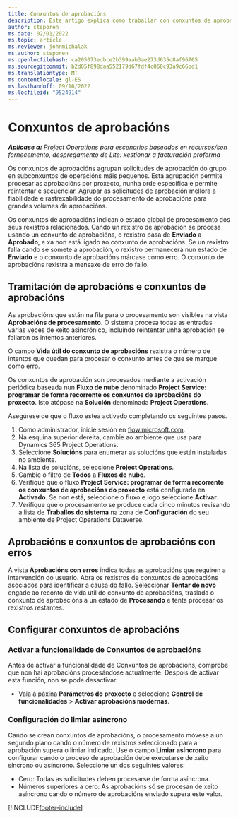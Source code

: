 ```yaml
---
title: Conxuntos de aprobacións
description: Este artigo explica como traballar con conxuntos de aprobacións, solicitudes e os subconxuntos desas operacións.
author: stsporen
ms.date: 02/01/2022
ms.topic: article
ms.reviewer: johnmichalak
ms.author: stsporen
ms.openlocfilehash: ca205073edbce2b399aab3ae273d635c8af96765
ms.sourcegitcommit: b2d05f898daa552179d67fdf4c060c93a9c66bd1
ms.translationtype: MT
ms.contentlocale: gl-ES
ms.lasthandoff: 09/16/2022
ms.locfileid: "9524914"
---
```

# <a name="approval-sets"></a>Conxuntos de aprobacións

_**Aplícase a:** Project Operations para escenarios baseados en recursos/sen fornecemento, despregamento de Lite: xestionar a facturación proforma_

Os conxuntos de aprobacións agrupan solicitudes de aprobación do grupo en subconxuntos de operacións máis pequenos. Esta agrupación permite procesar as aprobacións por proxecto, nunha orde específica e permite reintentar e secuenciar. Agrupar as solicitudes de aprobación mellora a fiabilidade e rastrexabilidade do procesamento de aprobacións para grandes volumes de aprobacións.

Os conxuntos de aprobacións indican o estado global de procesamento dos seus rexistros relacionados. Cando un rexistro de aprobación se procesa usando un conxunto de aprobacións, o rexistro pasa de **Enviado** a **Aprobado**, e xa non está ligado ao conxunto de aprobacións. Se un rexistro falla cando se somete a aprobación, o rexistro permanecerá nun estado de **Enviado** e o conxunto de aprobacións márcase como erro. O conxunto de aprobacións rexistra a mensaxe de erro do fallo.

## <a name="processing-approvals-and-approval-sets"></a>Tramitación de aprobacións e conxuntos de aprobacións
As aprobacións que están na fila para o procesamento son visibles na vista **Aprobacións de procesamento**. O sistema procesa todas as entradas varias veces de xeito asincrónico, incluíndo reintentar unha aprobación se fallaron os intentos anteriores.

O campo **Vida útil do conxunto de aprobacións** rexistra o número de intentos que quedan para procesar o conxunto antes de que se marque como erro.

Os conxuntos de aprobación son procesados mediante a activación periódica baseada nun **Fluxo de nube** denominado **Project Service: programar de forma recorrente os conxuntos de aprobacións do proxecto**. Isto atópase na **Solución** denominada **Project Operations**. 

Asegúrese de que o fluxo estea activado completando os seguintes pasos.

1. Como administrador, inicie sesión en [flow.microsoft.com](https://powerautomate.microsoft.com).
2. Na esquina superior dereita, cambie ao ambiente que usa para Dynamics 365 Project Operations.
3. Seleccione **Solucións** para enumerar as solucións que están instaladas no ambiente.
4. Na lista de solucións, seleccione **Project Operations**.
5. Cambie o filtro de **Todos** a **Fluxos de nube**.
6. Verifique que o fluxo **Project Service: programar de forma recorrente os conxuntos de aprobacións do proxecto** está configurado en **Activado**. Se non está, seleccione o fluxo e logo seleccione **Activar**.
7. Verifique que o procesamento se produce cada cinco minutos revisando a lista de **Traballos do sistema** na zona de **Configuración** do seu ambiente de Project Operations Dataverse.

## <a name="failed-approvals-and-approval-sets"></a>Aprobacións e conxuntos de aprobacións con erros
A vista **Aprobacións con erros** indica todas as aprobacións que requiren a intervención do usuario. Abra os rexistros de conxuntos de aprobacións asociados para identificar a causa do fallo.
Seleccionar **Tentar de novo** engade ao reconto de vida útil do conxunto de aprobacións, traslada o conxunto de aprobacións a un estado de **Procesando** e tenta procesar os rexistros restantes.

## <a name="configure-approval-sets"></a>Configurar conxuntos de aprobacións

### <a name="enable-the-approval-sets-feature"></a>Activar a funcionalidade de Conxuntos de aprobacións
Antes de activar a funcionalidade de Conxuntos de aprobacións, comprobe que non hai aprobacións procesándose actualmente. Despois de activar esta función, non se pode desactivar.

- Vaia á páxina **Parámetros do proxecto** e seleccione **Control de funcionalidades** > **Activar aprobacións modernas**.

### <a name="configuring-the-asynchronous-threshold"></a>Configuración do limiar asíncrono 
Cando se crean conxuntos de aprobacións, o procesamento móvese a un segundo plano cando o número de rexistros seleccionado para a aprobación supera o limiar indicado. Use o campo **Limiar asíncrono** para configurar cando o proceso de aprobación debe executarse de xeito síncrono ou asíncrono. Seleccione un dos seguintes valores:

  - Cero: Todas as solicitudes deben procesarse de forma asíncrona. 
  - Números superiores a cero: As aprobacións só se procesan de xeito asíncrono cando o número de aprobacións enviado supera este valor.

[!INCLUDE[footer-include](../includes/footer-banner.md)]
